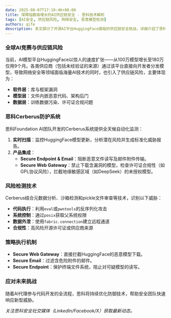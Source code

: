 ```yaml
---
date: 2025-08-07T17:19:46+08:00
title: 保障指数级增长的AI供应链安全 - 思科技术解析  
tags: [AI安全, 供应链风险, 网络安全, 恶意模型检测]  
authors: qife  
description: 本文探讨了开源AI平台HuggingFace面临的供应链安全挑战，详细介绍了思科Cerberus系统如何通过自动化扫描、许可证合规检查及多产品线集成来阻断恶意模型，覆盖代码执行、架构后门等风险类型。  
---  
```


### 全球AI竞赛与供应链风险  
当前，AI模型平台HuggingFace以惊人的速度扩张——从100万模型增长至180万仅用9个月。各类供应商（包括未经验证的来源）通过该平台直接向开发者分发模型，导致网络安全等领域面临海量AI技术的同时，也引入了供应链风险，主要体现为：  
- **软件层**：库与框架漏洞  
- **模型层**：文件内嵌恶意代码、架构后门  
- **数据层**：训练数据污染、许可证合规问题  

### 思科Cerberus防护系统  
思科Foundation AI团队开发的Cerberus系统提供全天候自动化监测：  
1. **实时扫描**：监控HuggingFace模型更新，分析潜在风险并生成标准化威胁报告。  
2. **产品集成**：  
   - **Secure Endpoint & Email**：阻断恶意文件读写及邮件附件传输。  
   - **Secure Web Gateway**：禁止下载含漏洞的模型，检查许可证合规性（如GPL协议风险），拦截地缘敏感区域（如DeepSeek）的未授权模型。  

### 风险检测技术  
Cerberus结合元数据分析、沙箱检测和pickle文件审查等技术，识别以下威胁：  
- **代码执行**：利用`eval`或`pwntools`的反序列化攻击  
- **系统控制**：通过`posix`获取父系统权限  
- **数据外泄**：使用`fabric.connection`建立远程通道  
- **合规性**：高风险开源许可证或供应商来源  

### 策略执行机制  
- **Secure Web Gateway**：直接拦截HuggingFace的恶意模型下载。  
- **Secure Email**：过滤含危险附件的邮件。  
- **Secure Endpoint**：保护终端文件系统，阻止对可疑模型的读写。  

### 应对未来挑战  
随着AI代理参与代码开发的全流程，思科将持续优化防御技术，帮助安全团队快速响应新型威胁。  

*关注思科安全社交媒体（LinkedIn/Facebook/X）获取最新动态。*  

